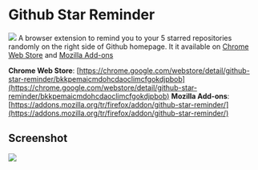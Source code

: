# Github Star Reminder
![](https://i.ibb.co/S5nMYCS/store-ss.png)
A browser extension to remind you to your 5 starred repositories randomly on the right side of Github homepage. It it available on [Chrome Web Store](https://chrome.google.com/webstore/detail/github-star-reminder/bkkpemaicmdohcdaoclimcfgokdjpbob?hl=tr&authuser=0) and [Mozilla Add-ons](https://addons.mozilla.org/tr/firefox/addon/github-star-reminder/)

**Chrome Web Store**: [https://chrome.google.com/webstore/detail/github-star-reminder/bkkpemaicmdohcdaoclimcfgokdjpbob](https://chrome.google.com/webstore/detail/github-star-reminder/bkkpemaicmdohcdaoclimcfgokdjpbob)
**Mozilla Add-ons**: [https://addons.mozilla.org/tr/firefox/addon/github-star-reminder/](https://addons.mozilla.org/tr/firefox/addon/github-star-reminder/)

## Screenshot
![](https://i.ibb.co/VLxWwgg/ss.png)

